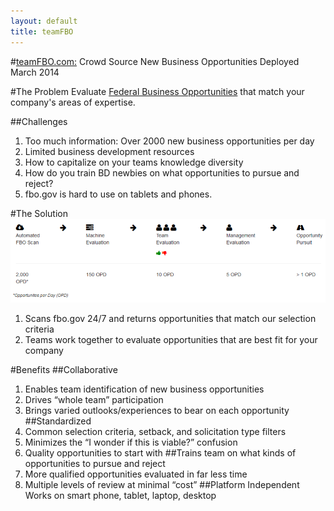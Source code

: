```yaml
---
layout: default
title: teamFBO
---
```


#[teamFBO.com:](http://teamfbo.com) Crowd Source New Business Opportunities
Deployed March 2014

#The Problem
Evaluate [Federal Business Opportunities](http://fbo.gov) that match your company's areas of expertise.

##Challenges
1. Too much information: Over 2000 new business opportunities per day
2. Limited business development resources
3. How to capitalize on your teams knowledge diversity
4. How do you train BD newbies on what opportunities to pursue and reject?
5. fbo.gov is hard to use on tablets and phones.

#The Solution
![teamFBO](/images/teamfbo.png)

1. Scans fbo.gov 24/7 and returns opportunities that match our selection criteria 
2. Teams work together to evaluate opportunities that are best fit for your company

#Benefits
##Collaborative
1. Enables team identification of new business opportunities
2. Drives “whole team” participation
3. Brings varied outlooks/experiences to bear on each opportunity
##Standardized
1. Common selection criteria, setback, and solicitation type filters
2. Minimizes the “I wonder if this is viable?” confusion
3. Quality opportunities to start with
##Trains team on what kinds of opportunities to pursue and reject
1. More qualified opportunities evaluated in far less time
2. Multiple levels of review at minimal “cost”
##Platform Independent
Works on smart phone, tablet, laptop, desktop